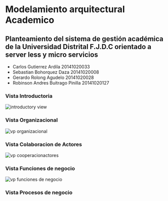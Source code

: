  # Modelamiento arquitectural Academico
 
## Planteamiento del sistema de gestión académica de la Universidad Distrital F.J.D.C orientado a server less y micro servicios


- Carlos Gutierrez Ardila 20141020033
- Sebastian Bohorquez Daza 20141020008
- Gerardo Rolong Agudelo 20141020028
- Robinson Andres Buitrago Pinilla 20141020127
 
 ### Vista Introductoria 

![introductory view](https://user-images.githubusercontent.com/24967174/41732042-9a1e820c-7545-11e8-9631-c86efdde9e17.jpg)

### Vista Organizacional

![vp organizacional](https://user-images.githubusercontent.com/24967174/41788943-173d0150-7613-11e8-8ee2-e85ec368c8ad.jpg)

### Vista Colaboracion de Actores

![vp cooperacionactores](https://user-images.githubusercontent.com/24967174/41788825-a3f35e88-7612-11e8-86d6-e461542ef0e6.jpg)

### Vista Funciones de negocio

![vp funciones de negocio](https://user-images.githubusercontent.com/24967174/41926386-cd415630-7934-11e8-8997-b0f73bb4e903.jpg)

### Vista Procesos de negocio


